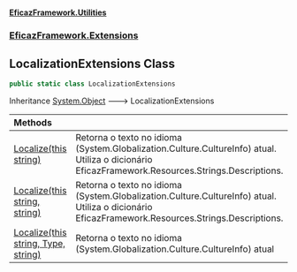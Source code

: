#### [EficazFramework.Utilities](EficazFrameworkData.md 'EficazFramework Data')
### [EficazFramework.Extensions](EficazFrameworkData.md#EficazFramework.Extensions 'EficazFramework.Extensions')

## LocalizationExtensions Class

```csharp
public static class LocalizationExtensions
```

Inheritance [System.Object](https://docs.microsoft.com/en-us/dotnet/api/System.Object 'System.Object') &#129106; LocalizationExtensions

| Methods | |
| :--- | :--- |
| [Localize(this string)](EficazFramework.Extensions/LocalizationExtensions/Localize(thisstring).md 'EficazFramework.Extensions.LocalizationExtensions.Localize(this string)') | Retorna o texto no idioma (System.Globalization.Culture.CultureInfo) atual.<br/>Utiliza o dicionário EficazFramework.Resources.Strings.Descriptions. |
| [Localize(this string, string)](EficazFramework.Extensions/LocalizationExtensions/Localize(thisstring,string).md 'EficazFramework.Extensions.LocalizationExtensions.Localize(this string, string)') | Retorna o texto no idioma (System.Globalization.Culture.CultureInfo) atual.<br/>Utiliza o dicionário EficazFramework.Resources.Strings.Descriptions. |
| [Localize(this string, Type, string)](EficazFramework.Extensions/LocalizationExtensions/Localize(thisstring,Type,string).md 'EficazFramework.Extensions.LocalizationExtensions.Localize(this string, System.Type, string)') | Retorna o texto no idioma (System.Globalization.Culture.CultureInfo) atual |
